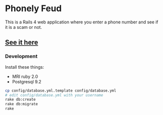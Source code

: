 # Phonely Feud

This is a Rails 4 web application where you enter a phone number and see if it is a scam or not.

## [See it here](http://phonely-feud.herokuapp.com)

### Development

Install these things:

* MRI ruby 2.0
* Postgresql 9.2

```sh
cp config/database.yml.template config/database.yml
# edit config/database.yml with your username
rake db:create
rake db:migrate
rake
```
